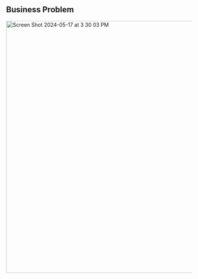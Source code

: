 ## Business Problem
<img width="682" alt="Screen Shot 2024-05-17 at 3 30 03 PM" src="https://github.com/sijiadisa/SimSearchHub/assets/62917984/b9474267-ab77-43a8-b539-3e92e89e8308">
